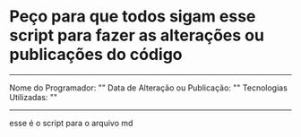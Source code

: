 # Peço para que todos sigam esse script para fazer as alterações ou publicações do código

-----------------------------------------------------------------------------------------

Nome do Programador: ""
Data de Alteração ou Publicação: ""
Tecnologias Utilizadas: ""

------------------------------------------------------------------------------------------

esse é o script para o arquivo md

